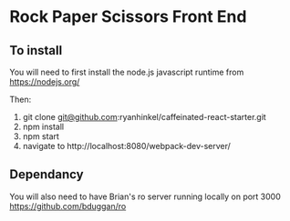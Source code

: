 # Rock Paper Scissors Front End

## To install
You will need to first install the node.js javascript runtime from https://nodejs.org/

Then:

1. git clone git@github.com:ryanhinkel/caffeinated-react-starter.git
2. npm install
3. npm start
4. navigate to http://localhost:8080/webpack-dev-server/

## Dependancy

You will also need to have Brian's ro server running locally on port 3000
https://github.com/bduggan/ro
